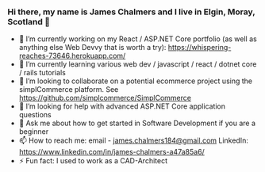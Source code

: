 ### Hi there, my name is James Chalmers and I live in Elgin, Moray, Scotland 👋

<!--
**jc184/jc184** is a ✨ _special_ ✨ repository because its `README.md` (this file) appears on your GitHub profile.

Here are some ideas to get you started:
-->
- 🔭 I’m currently working on my React / ASP.NET Core portfolio (as well as anything else Web Devvy that is worth a try): https://whispering-reaches-73646.herokuapp.com/
- 🌱 I’m currently learning various web dev / javascript / react / dotnet core / rails tutorials
- 👯 I’m looking to collaborate on a potential ecommerce project using the simplCommerce platform. See https://github.com/simplcommerce/SimplCommerce
- 🤔 I’m looking for help with advanced ASP.NET Core application questions
- 💬 Ask me about how to get started in Software Development if you are a beginner
- 📫 How to reach me: email - <james.chalmers184@gmail.com> LinkedIn: https://www.linkedin.com/in/james-chalmers-a47a85a6/
- ⚡ Fun fact: I used to work as a CAD-Architect
